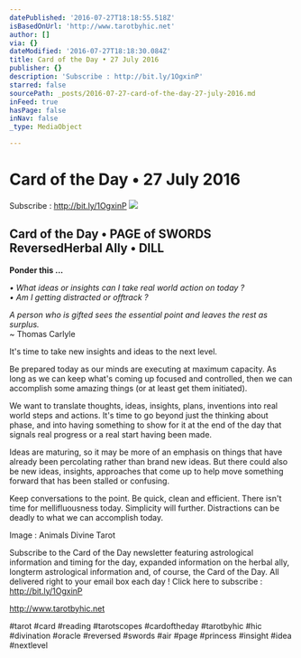 ```yaml
---
datePublished: '2016-07-27T18:18:55.518Z'
isBasedOnUrl: 'http://www.tarotbyhic.net'
author: []
via: {}
dateModified: '2016-07-27T18:18:30.084Z'
title: Card of the Day • 27 July 2016
publisher: {}
description: 'Subscribe : http://bit.ly/1OgxinP'
starred: false
sourcePath: _posts/2016-07-27-card-of-the-day-27-july-2016.md
inFeed: true
hasPage: false
inNav: false
_type: MediaObject

---
```

# Card of the Day • 27 July 2016

Subscribe : http://bit.ly/1OgxinP
![](https://the-grid-user-content.s3-us-west-2.amazonaws.com/27cb436e-f116-4b0e-af14-8e9d622e1f74.jpg)

## Card of the Day • PAGE of SWORDS ReversedHerbal Ally • DILL

**Ponder this ...**

_• What ideas or insights can I take real world action on today ?  
• Am I getting distracted or offtrack ?_

_A person who is gifted sees the essential point and leaves the rest as surplus._  
~ Thomas Carlyle

It's time to take new insights and ideas to the next level.

Be prepared today as our minds are executing at maximum capacity. As long as we can keep what's coming up focused and controlled, then we can accomplish some amazing things (or at least get them initiated).

We want to translate thoughts, ideas, insights, plans, inventions into real world steps and actions. It's time to go beyond just the thinking about phase, and into having something to show for it at the end of the day that signals real progress or a real start having been made.

Ideas are maturing, so it may be more of an emphasis on things that have already been percolating rather than brand new ideas. But there could also be new ideas, insights, approaches that come up to help move something forward that has been stalled or confusing.

Keep conversations to the point. Be quick, clean and efficient. There isn't time for mellifluousness today. Simplicity will further. Distractions can be deadly to what we can accomplish today.

Image : Animals Divine Tarot

Subscribe to the Card of the Day newsletter featuring astrological information and timing for the day, expanded information on the herbal ally, longterm astrological information and, of course, the Card of the Day. All delivered right to your email box each day ! Click here to subscribe : http://bit.ly/1OgxinP

http://www.tarotbyhic.net

\#tarot \#card \#reading \#tarotscopes \#cardoftheday \#tarotbyhic \#hic \#divination \#oracle \#reversed \#swords \#air \#page \#princess \#insight \#idea \#nextlevel